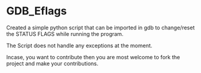 # GDB_Eflags

Created a simple python script that can be imported in gdb to change/reset the STATUS FLAGS while running the program.

The Script does not handle any exceptions at the moment.

Incase, you want to contribute then you are most welcome to fork the project and make your contributions.
